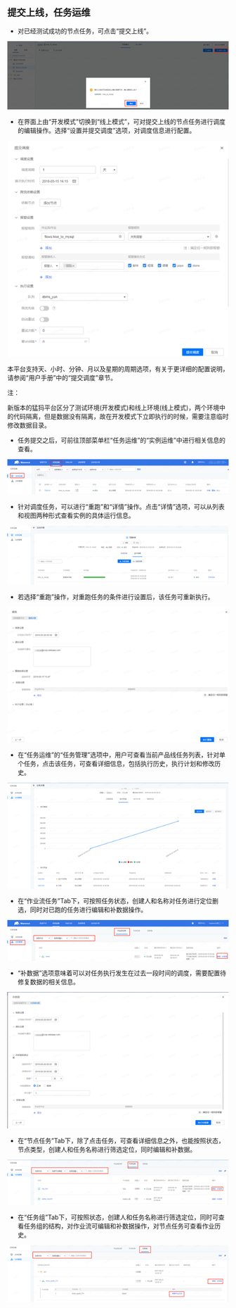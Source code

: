 ## 提交上线，任务运维

* 对已经测试成功的节点任务，可点击“提交上线”。

![](1/1-12.png) 

* 在界面上由“开发模式”切换到“线上模式”，可对提交上线的节点任务进行调度的编辑操作。选择“设置并提交调度”选项，对调度信息进行配置。

![](1/1-13.png) 

本平台支持天、小时、分钟、月以及星期的周期选项，有关于更详细的配置说明，请参阅“用户手册”中的“提交调度”章节。

注：

新版本的猛犸平台区分了测试环境(开发模式)和线上环境(线上模式)，两个环境中的代码隔离，但是数据没有隔离，故在开发模式下立即执行的时候，需要注意临时修改数据目录。

* 任务提交之后，可前往顶部菜单栏“任务运维”的“实例运维”中进行相关信息的查看。

![](1/1-14.png) 

* 针对调度任务，可以进行“重跑”和“详情”操作。点击“详情”选项，可以从列表和视图两种形式查看实例的具体运行信息。

![](1/1-15.png) 

* 若选择“重跑”操作，对重跑任务的条件进行设置后，该任务可重新执行。

![](1/1-16.png) 

* 在“任务运维”的“任务管理”选项中，用户可查看当前产品线任务列表，针对单个任务，点击该任务，可查看详细信息，包括执行历史，执行计划和修改历史。

![](1/1-17.png) 

* 在“作业流任务”Tab下，可按照任务状态，创建人和名称对任务进行定位删选，同时对已跑的任务进行编辑和补数据操作。

![](1/1-18.png)

* “补数据”选项意味着可以对任务执行发生在过去一段时间的调度，需要配置待修复数据的相关信息。

![](1/1-19.png)

* 在“节点任务”Tab下，除了点击任务，可查看详细信息之外，也能按照状态，节点类型，创建人和任务名称进行筛选定位，同时编辑和补数据。

![](1/1-20.png)

* 在“任务组”Tab下，可按照状态，创建人和任务名称进行筛选定位，同时可查看任务组的结构，对作业流可编辑和补数据操作，对节点任务可查看作业历史。

![](1/1-21.png)